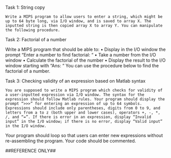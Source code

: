 Task 1: String copy
	
	Write a MIPS program to allow users to enter a string, which might be up to 64 byte long, via I/O window, and is saved to array X. The inputted string is then copied array X to array Y. You can manipulate the following procedure.

Task 2: Factorial of a number

Write a MIPS program that should be able to:
•	Display in the I/O window the prompt “Enter a number to find factorial: “
•	Take a number from the I/O window
•	Calculate the factorial of the number
•	Display the result to the I/O window starting with “Ans: “
You can use the procedure below to find the factorial of a number. 

Task 3: Checking validity of an expression based on Matlab syntax

	You are supposed to write a MIPS program which checks for validity of a user-inputted expression via I/O window. The syntax for the expression should follow Matlab rules. Your program should display the prompt “>>>” for entering an expression of up to 64 symbols.  Expressions should include only parentheses, digits from 0 to 9, and letters from a to z (both upper and lower cases), operators +, -, *, /, and “=”. If there is error in an expression, display “Invalid input” in the I/O window; if there is no error, display “Valid input” in the I/O window.
Your program should loop so that users can enter new expressions without re-assembling the program. Your code should be commented.

##REFERENCE ONLY##
